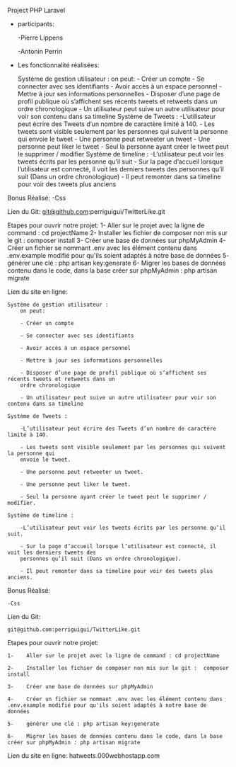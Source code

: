 Project PHP Laravel

 - participants:

    -Pierre Lippens

    -Antonin Perrin


- Les fonctionnalité réalisées:

	Système de gestion utilisateur : on peut:
		- Créer un compte
		- Se connecter avec ses identifiants
		- Avoir accès à un espace personnel
		- Mettre à jour ses informations personnelles
		- Disposer d’une page de profil publique où s’affichent ses récents tweets et retweets dans un
		ordre chronologique
		- Un utilisateur peut suive un autre utilisateur pour voir son contenu dans sa timeline
	Système de Tweets : 
		-L’utilisateur peut écrire des Tweets d’un nombre de caractère limité à 140.
		- Les tweets sont visible seulement par les personnes qui suivent la personne qui
		envoie le tweet
		- Une personne peut retweeter un tweet
		- Une personne peut liker le tweet
		- Seul la personne ayant créer le tweet peut le supprimer / modifier
	Système de timeline : 
		-L’utilisateur peut voir les tweets écrits par les personne qu’il suit
		- Sur la page d’accueil lorsque l’utilisateur est connecté, il voit les derniers tweets des
		personnes qu’il suit (Dans un ordre chronologique)
		- Il peut remonter dans sa timeline pour voir des tweets plus anciens 
		
Bonus Réalisé:
	-Css

Lien du Git:
	git@github.com:perriguigui/TwitterLike.git

Etapes pour ouvrir notre projet:
	1-	Aller sur le projet avec la ligne de command : cd projectName
	2-	Installer les fichier de composer non mis sur le git :  composer install
	3-	Créer une base de données sur phpMyAdmin
	4-	Créer un fichier se nommant .env avec les élément contenu dans .env.example modifié pour qu'ils soient adaptés à notre base de données
	5-	générer une clé : php artisan key:generate
	6-	Migrer les bases de données contenu dans le code, dans la base créer sur phpMyAdmin : php artisan migrate
	
Lien du site en ligne:
	

    Système de gestion utilisateur :
        on peut:
        
        - Créer un compte
        
        - Se connecter avec ses identifiants
        
        - Avoir accès à un espace personnel
        
        - Mettre à jour ses informations personnelles
        
        - Disposer d’une page de profil publique où s’affichent ses récents tweets et retweets dans un
        ordre chronologique
        
        - Un utilisateur peut suive un autre utilisateur pour voir son contenu dans sa timeline
        
    Système de Tweets : 
    
        -L’utilisateur peut écrire des Tweets d’un nombre de caractère limité à 140.
        
        - Les tweets sont visible seulement par les personnes qui suivent la personne qui
        envoie le tweet.
        
        - Une personne peut retweeter un tweet.
        
        - Une personne peut liker le tweet.
        
        - Seul la personne ayant créer le tweet peut le supprimer / modifier.
        
    Système de timeline : 
    
        -L’utilisateur peut voir les tweets écrits par les personne qu’il suit.
        
        - Sur la page d’accueil lorsque l’utilisateur est connecté, il voit les derniers tweets des
        personnes qu’il suit (Dans un ordre chronologique).
        
        - Il peut remonter dans sa timeline pour voir des tweets plus anciens.
        

Bonus Réalisé:

    -Css


Lien du Git:

    git@github.com:perriguigui/TwitterLike.git

Etapes pour ouvrir notre projet:

    1-    Aller sur le projet avec la ligne de command : cd projectName
    
    2-    Installer les fichier de composer non mis sur le git :  composer install
    
    3-    Créer une base de données sur phpMyAdmin
    
    4-    Créer un fichier se nommant .env avec les élément contenu dans .env.example modifié pour qu'ils soient adaptés à notre base de données
    
    5-    générer une clé : php artisan key:generate
    
    6-    Migrer les bases de données contenu dans le code, dans la base créer sur phpMyAdmin : php artisan migrate
    

Lien du site en ligne:
    hatweets.000webhostapp.com

